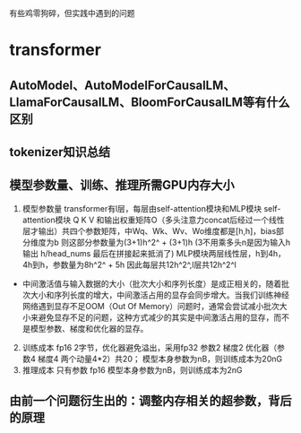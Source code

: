  有些鸡零狗碎，但实践中遇到的问题
 # transformer
## AutoModel、AutoModelForCausalLM、LlamaForCausalLM、BloomForCausalLM等有什么区别


## tokenizer知识总结

## 模型参数量、训练、推理所需GPU内存大小
1. 模型参数量
transformer有l层，每层由self-attention模块和MLP模块
self-attention模块 Q K V 和输出权重矩阵O（多头注意力concat后经过一个线性层才输出）共四个参数矩阵，中Wq、Wk、Wv、Wo维度都是[h,h]，bias部分维度为b
则这部分参数量为(3+1)h^2^ + (3+1)h   (3不用乘多头n是因为输入h 输出 h/head_nums 最后在拼接起来抵消了)
MLP模块两层线性层，h到4h，4h到h，参数量为8h^2^ + 5h
因此每层共12h^2^,l层共12h^2^l
- 中间激活值与输入数据的大小（批次大小和序列长度）是成正相关的，随着批次大小和序列长度的增大，中间激活占用的显存会同步增大。当我们训练神经网络遇到显存不足OOM（Out Of Memory）问题时，通常会尝试减小批次大小来避免显存不足的问题，这种方式减少的其实是中间激活占用的显存，而不是模型参数、梯度和优化器的显存。
2. 训练成本
fp16 2字节，优化器避免溢出，采用fp32
参数2 梯度2 优化器（参数4 梯度4 两个动量4*2）共20；
模型本身参数为nB，则训练成本为20nG
3. 推理成本
只有参数 fp16
模型本身参数为nB，则训练成本为2nG

## 由前一个问题衍生出的：调整内存相关的超参数，背后的原理